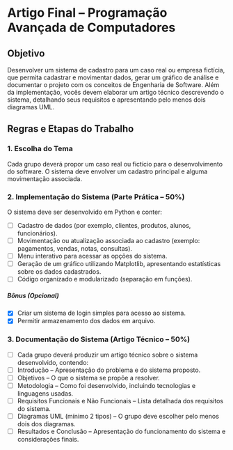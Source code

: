 # Artigo Final – Programação Avançada de Computadores
## Objetivo
Desenvolver um sistema de cadastro para um caso real ou empresa fictícia, que permita cadastrar e movimentar dados, gerar um gráfico de análise e documentar o projeto com os conceitos de Engenharia de Software. Além da implementação, vocês devem elaborar um artigo técnico descrevendo o sistema, detalhando seus requisitos e apresentando pelo menos dois diagramas UML.

## Regras e Etapas do Trabalho
### 1. Escolha do Tema

Cada grupo deverá propor um caso real ou fictício para o desenvolvimento do software. O sistema deve envolver um cadastro principal e alguma movimentação associada.

### 2. Implementação do Sistema (Parte Prática – 50%)

O sistema deve ser desenvolvido em Python e conter:

- [ ] Cadastro de dados (por exemplo, clientes, produtos, alunos, funcionários).
- [ ] Movimentação ou atualização associada ao cadastro (exemplo: pagamentos, vendas, notas, consultas).
- [ ] Menu interativo para acessar as opções do sistema.
- [ ] Geração de um gráfico utilizando Matplotlib, apresentando estatísticas sobre os dados cadastrados.
- [ ] Código organizado e modularizado (separação em funções).

##### Bônus (Opcional)

- [x] Criar um sistema de login simples para acesso ao sistema.
- [x] Permitir armazenamento dos dados em arquivo.

### 3. Documentação do Sistema (Artigo Técnico – 50%)

- [ ] Cada grupo deverá produzir um artigo técnico sobre o sistema desenvolvido, contendo:
- [ ] Introdução – Apresentação do problema e do sistema proposto.
- [ ] Objetivos – O que o sistema se propõe a resolver.
- [ ] Metodologia – Como foi desenvolvido, incluindo tecnologias e linguagens usadas.
- [ ] Requisitos Funcionais e Não Funcionais – Lista detalhada dos requisitos do sistema.
- [ ] Diagramas UML (mínimo 2 tipos) – O grupo deve escolher pelo menos dois dos diagramas.
- [ ] Resultados e Conclusão – Apresentação do funcionamento do sistema e considerações finais.